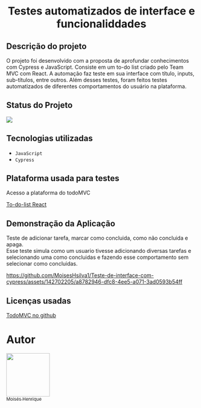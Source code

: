 <h1 align="center"> Testes automatizados de interface e funcionaliddades</h1>

<h2>Descrição do projeto</h2>
<p>O projeto foi desenvolvido com a proposta de aprofundar conhecimentos com Cypress e JavaScript. Consiste em um to-do list criado pelo Team MVC com React. A automação faz teste em sua interface com título, inputs, sub-títulos, entre outros. Além desses testes, foram feitos testes automatizados de diferentes comportamentos do usuário na plataforma.
<p/>

<h2>Status do Projeto</h2>
<p align="left">
<img loading="lazy" src="http://img.shields.io/static/v1?label=STATUS&message=%20DESENVOLVIDO&color=GREEN&style=for-the-badge"/>
</p>

<h2>Tecnologias utilizadas</h2>

- ``JavaScript``
- ``Cypress``



<h2>Plataforma usada para testes</h2>
<p>Acesso a plataforma do todoMVC </p>
<a href="https://todomvc.com/examples/react/dist/"> To-do-list React</a>



<h2>Demonstração da Aplicação</h2>
<p>Teste de adicionar tarefa, marcar como concluida, como não concluida e apaga. <br>
   Esse teste simula como um usuario tivesse adicionando diversas tarefas e selecionando uma como concluidas e fazendo esse comportamento sem selecionar como concluidas. 
</p>
 

https://github.com/MoisesHsilva1/Teste-de-interface-com-cypress/assets/142702205/a8782946-dfc8-4ee5-a071-3ad0593b54ff

<h2>Licenças usadas</h2>

<a href="https://github.com/tastejs/todomvc"> TodoMVC no github</a>

# Autor

 [<img loading="lazy" src="https://github.com/MoisesHsilva1/Projeto-E2E/assets/142702205/b1a9e6e2-60b0-4ce6-ba81-edcddd954366" width=115><br><sub>Moisés Henrique</sub>](https://github.com/MoisesHsilva1) 


